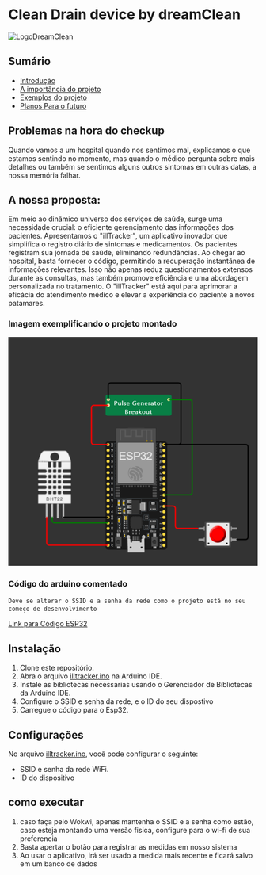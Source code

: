 # Clean Drain device by dreamClean
![LogoDreamClean](/logo.png)
## Sumário
- [Introdução](#Problemas-na-hora-do-checkup)
- [A importância do projeto](#a-nossa-importância)
- [Exemplos do projeto](#Imagem-exemplificando-o-projeto-montado)
- [Planos Para o futuro](#Melhorias-futuras)


## Problemas na hora do checkup
Quando vamos a um hospital quando nos sentimos mal, explicamos o que estamos sentindo no momento, mas quando o médico pergunta sobre mais detalhes ou também se sentimos alguns
outros sintomas em outras datas, a nossa memória falhar.

## A nossa proposta:
Em meio ao dinâmico universo dos serviços de saúde, surge uma necessidade crucial: o eficiente gerenciamento das informações dos pacientes. Apresentamos o "illTracker", um aplicativo inovador que simplifica o registro diário de sintomas e medicamentos. Os pacientes registram sua jornada de saúde, eliminando redundâncias. Ao chegar ao hospital, basta fornecer o código, permitindo a recuperação instantânea de informações relevantes. Isso não apenas reduz questionamentos extensos durante as consultas, mas também promove eficiência e uma abordagem personalizada no tratamento. O "illTracker" está aqui para aprimorar a eficácia do atendimento médico e elevar a experiência do paciente a novos patamares.



### Imagem exemplificando o projeto montado 
![Imagem Arduino Montado](/Hardware.png)
### Código do arduino comentado
    Deve se alterar o SSID e a senha da rede como o projeto está no seu começo de desenvolvimento
[Link para Código ESP32](/illtracker.ino)
## Instalação

1. Clone este repositório.
2. Abra o arquivo [illtracker.ino](/illtracker.ino) na Arduino IDE.
3. Instale as bibliotecas necessárias usando o Gerenciador de Bibliotecas da Arduino IDE.
4. Configure o SSID e senha da rede, e o ID do seu dispostivo
5. Carregue o código para o Esp32.
## Configurações

No arquivo [illtracker.ino](/illtracker.ino), você pode configurar o seguinte:

- SSID e senha da rede WiFi.
- ID do dispositivo

## como executar

1. caso faça pelo Wokwi, apenas mantenha o SSID e a senha como estão, caso esteja montando uma versão fisica, configure para o wi-fi de sua preferencia
2. Basta apertar o botão para registrar as medidas em nosso sistema
3. Ao usar o aplicativo, irá ser usado a medida mais recente e ficará salvo em um banco de dados



